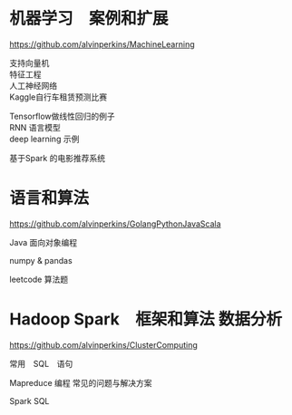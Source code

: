

# 机器学习　案例和扩展
https://github.com/alvinperkins/MachineLearning
   
支持向量机   
特征工程   
人工神经网络   
Kaggle自行车租赁预测比赛　　

Tensorflow做线性回归的例子   
RNN 语言模型   
deep learning 示例   
   
基于Spark 的电影推荐系统

# 语言和算法
https://github.com/alvinperkins/GolangPythonJavaScala

Java 面向对象编程   
   
numpy & pandas   
   
leetcode 算法题

# Hadoop Spark　框架和算法 数据分析
https://github.com/alvinperkins/ClusterComputing   

常用　SQL　语句   
    
Mapreduce 编程
常见的问题与解决方案        

Spark SQL
